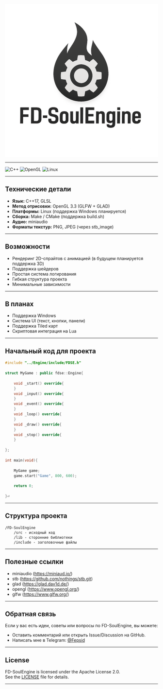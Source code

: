 
<p align="center">
  <img src="logo.png" alt="FD-SoulEngine logo" width="550"/>
</p>


---

![C++](https://img.shields.io/badge/C++-17-blue) ![OpenGL](https://img.shields.io/badge/OpenGL-3.3-green) ![Linux](https://img.shields.io/badge/Linux-supported-orange)

---

## Технические детали
- **Язык:** C++17, GLSL  
- **Метод отрисовки:** OpenGL 3.3 (GLFW + GLAD)  
- **Платформы:** Linux (поддержка Windows планируется)  
- **Сборка:** Make / CMake (поддержка build.sh)  
- **Аудио:** miniaudio
- **Форматы текстур:** PNG, JPEG (через stb_image)

---

## Возможности
- Рендеринг 2D-спрайтов с анимацией  (в будущем планируется поддержка 3D)
- Поддержка шейдеров  
- Простая система логирования  
- Гибкая структура проекта  
- Минимальные зависимости  

---
## В планах
- Поддержка Windows  
- Система UI (текст, кнопки, панели)  
- Поддержка Tiled карт  
- Скриптовая интеграция на Lua  

---

## Начальный код для проекта

```cpp
#include "../Engine/include/FDSE.h"

struct MyGame : public fdse::Engine{

    void _start() override{
    }
    void _input() override{
    }
    void _event() override{
    }
    void _loop() override{
    }
    void _draw() override{
    }
    void _stop() override{
    }

};

int main(void){

    MyGame game;
    game.start("Game", 800, 600);

    return 0;
    
}⏎  
```

---

## Структура проекта
``` text
/FD-SoulEngine
	/src - исходный код
	/lib - сторонние библиотеки
	/include - заголовочные файлы
```

---

## Полезные ссылки

- miniaudio (https://miniaud.io/)
- stb (https://github.com/nothings/stb.git)
- glad (https://glad.dav1d.de/)
- opengl (https://www.opengl.org/)
- glfw (https://www.glfw.org/)

---

## Обратная связь
Если у вас есть идеи, советы или вопросы по FD-SoulEngine, вы можете:  
- Оставить комментарий или открыть Issue/Discussion на GitHub.  
- Написать мне в Telegram: [@Fepsid](https://t.me/Fepsid)

---

## License
FD-SoulEngine is licensed under the Apache License 2.0.  
See the [LICENSE](./LICENSE) file for details.

---
